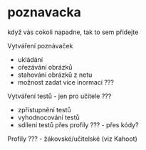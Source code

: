 # poznavacka
když vás cokoli napadne, tak to sem přidejte

Vytváření poznávaček
<ul>
  <li>ukládání</li>
  <li>ořezávání obrázků</li>
  <li>stahování obrázků z netu</li>
  <li>možnost zadat více inormací ???</li>
  </ul>
Vytváření testů - jen pro učitele ???
<ul>
  <li>zpřístupnění testů</li>
  <li>vyhodnocování testů</li>
  <li>sdílení testů přes profily ??? - přes kódy?</li>
  </ul>
Profily ??? - žákovské/učitelské (viz Kahoot)

  
